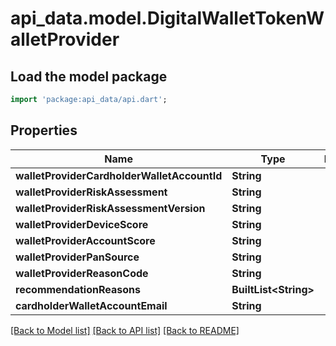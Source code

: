 # api_data.model.DigitalWalletTokenWalletProvider

## Load the model package
```dart
import 'package:api_data/api.dart';
```

## Properties
Name | Type | Description | Notes
------------ | ------------- | ------------- | -------------
**walletProviderCardholderWalletAccountId** | **String** |  | [optional] 
**walletProviderRiskAssessment** | **String** |  | [optional] 
**walletProviderRiskAssessmentVersion** | **String** |  | [optional] 
**walletProviderDeviceScore** | **String** |  | [optional] 
**walletProviderAccountScore** | **String** |  | [optional] 
**walletProviderPanSource** | **String** |  | [optional] 
**walletProviderReasonCode** | **String** |  | [optional] 
**recommendationReasons** | **BuiltList&lt;String&gt;** |  | [optional] 
**cardholderWalletAccountEmail** | **String** |  | [optional] 

[[Back to Model list]](../README.md#documentation-for-models) [[Back to API list]](../README.md#documentation-for-api-endpoints) [[Back to README]](../README.md)


